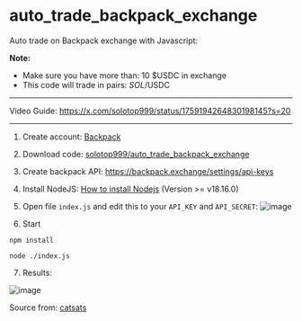 # auto_trade_backpack_exchange


Auto trade on Backpack exchange with Javascript:


**Note:**
- Make sure you have more than: 10 $USDC in exchange
- This code will trade in pairs: $SOL/$USDC

----------------------------
 
  Video Guide: https://x.com/solotop999/status/1759194264830198145?s=20

----------------------------
1. Create account: [Backpack](https://backpack.exchange/refer/TOP)

2. Download code: [solotop999/auto_trade_backpack_exchange](https://github.com/solotop999/auto_trade_backpack_exchange/archive/refs/heads/main.zip)

3. Create backpack API: https://backpack.exchange/settings/api-keys


4. Install NodeJS: [How to install Nodejs](https://www.geeksforgeeks.org/installation-of-node-js-on-windows) (Version >= v18.16.0) 

5. Open file ```index.js``` and edit this to your ```API_KEY``` and ```API_SECRET```:
  ![image](https://github.com/solotop999/auto_trade_backpack_exchange/assets/24671262/8626616b-ba7d-4943-bd32-e8a575f3af95)


6. Start
```
npm install
```
```
node ./index.js
```

7. Results:
   
![image](https://github.com/solotop999/auto_trade_backpack_exchange/assets/24671262/f22c04ed-df0e-4a2a-9715-e18a08ca83a4)


Source from: [catsats](https://github.com/catsats)
